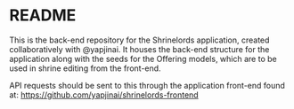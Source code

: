 # README

This is the back-end repository for the Shrinelords application, created collaboratively with @yapjinai. It houses the back-end structure for the application along with the seeds for the Offering models, which are to be used in shrine editing from the front-end.

API requests should be sent to this through the application front-end found at: https://github.com/yapjinai/shrinelords-frontend
